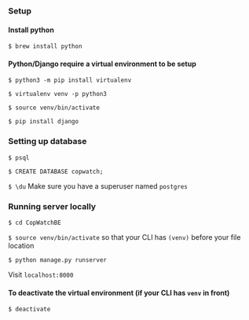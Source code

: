 ### Setup
#### Install python

`$ brew install python`

#### Python/Django require a virtual environment to be setup

`$ python3 -m pip install virtualenv`

`$ virtualenv venv -p python3`

`$ source venv/bin/activate`

`$ pip install django`

### Setting up database

`$ psql`

`$ CREATE DATABASE copwatch;`

`$ \du` Make sure you have a superuser named `postgres`

### Running server locally

`$ cd CopWatchBE`

`$ source venv/bin/activate` so that your CLI has `(venv)` before your file location

`$ python manage.py runserver`

Visit `localhost:8000`

#### To deactivate the virtual environment (if your CLI has `venv` in front)
`$ deactivate`
